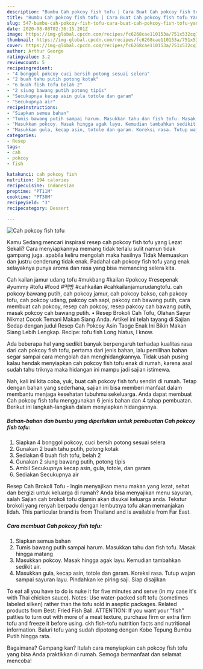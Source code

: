 ```yaml
---
description: "Bumbu Cah pokcoy fish tofu | Cara Buat Cah pokcoy fish tofu Yang Bisa Manjain Lidah"
title: "Bumbu Cah pokcoy fish tofu | Cara Buat Cah pokcoy fish tofu Yang Bisa Manjain Lidah"
slug: 547-bumbu-cah-pokcoy-fish-tofu-cara-buat-cah-pokcoy-fish-tofu-yang-bisa-manjain-lidah
date: 2020-08-08T02:36:15.201Z
image: https://img-global.cpcdn.com/recipes/fc6268cae110153a/751x532cq70/cah-pokcoy-fish-tofu-foto-resep-utama.jpg
thumbnail: https://img-global.cpcdn.com/recipes/fc6268cae110153a/751x532cq70/cah-pokcoy-fish-tofu-foto-resep-utama.jpg
cover: https://img-global.cpcdn.com/recipes/fc6268cae110153a/751x532cq70/cah-pokcoy-fish-tofu-foto-resep-utama.jpg
author: Arthur George
ratingvalue: 3.2
reviewcount: 5
recipeingredient:
- "4 bonggol pokcoy cuci bersih potong sesuai selera"
- "2 buah tahu putih potong kotak"
- "6 buah fish tofu belah 2"
- "2 siung bawang putih potong tipis"
- "Secukupnya kecap asin gula totole dan garam"
- "Secukupnya air"
recipeinstructions:
- "Siapkan semua bahan"
- "Tumis bawang putih sampai harum. Masukkan tahu dan fish tofu. Masak hingga matang"
- "Masukkan pokcoy. Masak hingga agak layu. Kemudian tambahkan sedikit air."
- "Masukkan gula, kecap asin, totole dan garam. Koreksi rasa. Tutup wajan sampai sayuran layu. Pindahkan ke piring saji. Siap disajikan"
categories:
- Resep
tags:
- cah
- pokcoy
- fish

katakunci: cah pokcoy fish 
nutrition: 194 calories
recipecuisine: Indonesian
preptime: "PT11M"
cooktime: "PT30M"
recipeyield: "3"
recipecategory: Dessert

---
```



![Cah pokcoy fish tofu](https://img-global.cpcdn.com/recipes/fc6268cae110153a/751x532cq70/cah-pokcoy-fish-tofu-foto-resep-utama.jpg)

Kamu Sedang mencari inspirasi resep cah pokcoy fish tofu yang Lezat Sekali? Cara menyiapkannya memang tidak terlalu sulit namun tidak gampang juga. apabila keliru mengolah maka hasilnya Tidak Memuaskan dan justru cenderung tidak enak. Padahal cah pokcoy fish tofu yang enak selayaknya punya aroma dan rasa yang bisa memancing selera kita.

Cah kailan jamur udang tofu #mukbang #kailan #pokcoy #resepenak #yummy #tofu #food #먹방 #cahkailan #cahkailanjamurudangtofu. cah pokcoy bawang putih, cah pokcoy jamur, cah pokcoy bakso, cah pakcoy tofu, cah pokcoy udang, pakcoy cah sapi, pakcoy cah bawang putih, cara membuat cah pokcoy, resep cah pokcoy, resep pakcoy cah bawang putih, masak pokcoy cah bawang putih. • Resep Brokoli Cah Tofu, Olahan Sayur Nikmat Cocok Temani Makan Siang Anda. Artikel ini telah tayang di Sajian Sedap dengan judul Resep Cah Pokcoy Asin Taoge Enak Ini Bikin Makan Siang Lebih Lengkap. Recipe: tofu fish Long hiatus, I know.

Ada beberapa hal yang sedikit banyak berpengaruh terhadap kualitas rasa dari cah pokcoy fish tofu, pertama dari jenis bahan, lalu pemilihan bahan segar sampai cara mengolah dan menghidangkannya. Tidak usah pusing kalau hendak menyiapkan cah pokcoy fish tofu enak di rumah, karena asal sudah tahu triknya maka hidangan ini mampu jadi sajian istimewa.


Nah, kali ini kita coba, yuk, buat cah pokcoy fish tofu sendiri di rumah. Tetap dengan bahan yang sederhana, sajian ini bisa memberi manfaat dalam membantu menjaga kesehatan tubuhmu sekeluarga. Anda dapat membuat Cah pokcoy fish tofu menggunakan 6 jenis bahan dan 4 tahap pembuatan. Berikut ini langkah-langkah dalam menyiapkan hidangannya.

<!--inarticleads1-->

##### Bahan-bahan dan bumbu yang diperlukan untuk pembuatan Cah pokcoy fish tofu:

1. Siapkan 4 bonggol pokcoy, cuci bersih potong sesuai selera
1. Gunakan 2 buah tahu putih, potong kotak
1. Sediakan 6 buah fish tofu, belah 2
1. Gunakan 2 siung bawang putih, potong tipis
1. Ambil Secukupnya kecap asin, gula, totole, dan garam
1. Sediakan Secukupnya air


Resep Cah Brokoli Tofu - Ingin menyajikan menu makan yang lezat, sehat dan bergizi untuk keluarga di rumah? Anda bisa menyajikan menu sayuran, salah Sajian cah brokoli tofu dijamin akan disukai keluarga anda. Tekstur brokoli yang renyah berpadu dengan lembutnya tofu akan memanjakan lidah. This particular brand is from Thailand and is available from Far East. 

<!--inarticleads2-->

##### Cara membuat Cah pokcoy fish tofu:

1. Siapkan semua bahan
1. Tumis bawang putih sampai harum. Masukkan tahu dan fish tofu. Masak hingga matang
1. Masukkan pokcoy. Masak hingga agak layu. Kemudian tambahkan sedikit air.
1. Masukkan gula, kecap asin, totole dan garam. Koreksi rasa. Tutup wajan sampai sayuran layu. Pindahkan ke piring saji. Siap disajikan


To eat all you have to do is nuke it for five minutes and serve (in my case it&#39;s with Thai chicken sauce). Notes: Use water-packed soft tofu (sometimes labeled silken) rather than the tofu sold in aseptic packages. Related products from Best: Fried Fish Ball. ATTENTION: If you want your &#34;fish&#34; patties to turn out with more of a meat texture, purchase firm or extra firm tofu and freeze it before using. ckh fish-tofu nutrition facts and nutritional information. Baluri tofu yang sudah dipotong dengan Kobe Tepung Bumbu Putih hingga rata. 

Bagaimana? Gampang kan? Itulah cara menyiapkan cah pokcoy fish tofu yang bisa Anda praktikkan di rumah. Semoga bermanfaat dan selamat mencoba!
